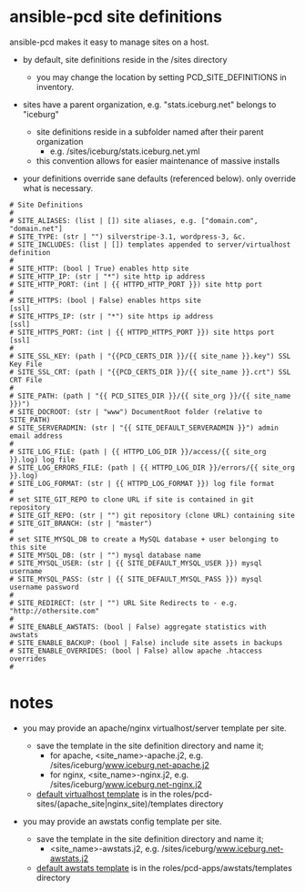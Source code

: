 ansible-pcd site definitions
============================

ansible-pcd makes it easy to manage sites on a host.

* by default, site definitions reside in the /sites directory
  * you may change the location by setting PCD_SITE_DEFINITIONS in inventory.
  
* sites have a parent organization, e.g. "stats.iceburg.net" belongs to "iceburg"
  * site definitions reside in a subfolder named after their parent organization
    * e.g. /sites/iceburg/stats.iceburg.net.yml
  * this convention allows for easier maintenance of massive installs
  
* your definitions override sane defaults (referenced below). only override what is necessary.

```
# Site Definitions
#
# SITE_ALIASES: (list | []) site aliases, e.g. ["domain.com", "domain.net"]
# SITE_TYPE: (str | "") silverstripe-3.1, wordpress-3, &c.
# SITE_INCLUDES: (list | []) templates appended to server/virtualhost definition
# 
# SITE_HTTP: (bool | True) enables http site
# SITE_HTTP_IP: (str | "*") site http ip address
# SITE_HTTP_PORT: (int | {{ HTTPD_HTTP_PORT }}) site http port
# 
# SITE_HTTPS: (bool | False) enables https site                   [ssl]
# SITE_HTTPS_IP: (str | "*") site https ip address                [ssl]
# SITE_HTTPS_PORT: (int | {{ HTTPD_HTTPS_PORT }}) site https port [ssl]
#
# SITE_SSL_KEY: (path | "{{PCD_CERTS_DIR }}/{{ site_name }}.key") SSL Key File
# SITE_SSL_CRT: (path | "{{PCD_CERTS_DIR }}/{{ site_name }}.crt") SSL CRT File
#
# SITE_PATH: (path | "{{ PCD_SITES_DIR }}/{{ site_org }}/{{ site_name }})")
# SITE_DOCROOT: (str | "www") DocumentRoot folder (relative to SITE_PATH)
# SITE_SERVERADMIN: (str | "{{ SITE_DEFAULT_SERVERADMIN }}") admin email address
#
# SITE_LOG_FILE: (path | {{ HTTPD_LOG_DIR }}/access/{{ site_org }}.log) log file
# SITE_LOG_ERRORS_FILE: (path | {{ HTTPD_LOG_DIR }}/errors/{{ site_org }}.log)
# SITE_LOG_FORMAT: (str | {{ HTTPD_LOG_FORMAT }}) log file format
#
# set SITE_GIT_REPO to clone URL if site is contained in git repository
# SITE_GIT_REPO: (str | "") git repository (clone URL) containing site
# SITE_GIT_BRANCH: (str | "master")
#
# set SITE_MYSQL_DB to create a MySQL database + user belonging to this site
# SITE_MYSQL_DB: (str | "") mysql database name
# SITE_MYSQL_USER: (str | {{ SITE_DEFAULT_MYSQL_USER }}) mysql username
# SITE_MYSQL_PASS: (str | {{ SITE_DEFAULT_MYSQL_PASS }}) mysql username password
#
# SITE_REDIRECT: (str | "") URL Site Redirects to - e.g. "http://othersite.com"
#
# SITE_ENABLE_AWSTATS: (bool | False) aggregate statistics with awstats
# SITE_ENABLE_BACKUP: (bool | False) include site assets in backups
# SITE_ENABLE_OVERRIDES: (bool | False) allow apache .htaccess overrides
#
```

notes
=====

* you may provide an apache/nginx virtualhost/server template per site.
  * save the template in the site definition directory and name it;
    * for apache, <site_name>-apache.j2, e.g. /sites/iceburg/www.iceburg.net-apache.j2
    * for nginx, <site_name>-nginx.j2, e.g. /sites/iceburg/www.iceburg.net-nginx.j2
  * [default virtualhost template](https://github.com/iceburg-net/ansible-pcd/blob/master/roles/pcd-sites/apache_site/templates/virtualhost.j2) is in the roles/pcd-sites/(apache_site|nginx_site)/templates directory

* you may provide an awstats config template per site.
  * save the template in the site definition directory and name it;
    * <site_name>-awstats.j2, e.g. /sites/iceburg/www.iceburg.net-awstats.j2
  * [default awstats template](https://github.com/iceburg-net/ansible-pcd/blob/master/roles/pcd-apps/awstats/templates/awstats_default.j2) is in the roles/pcd-apps/awstats/templates directory
  
    